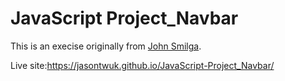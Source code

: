 # JavaScript Project_Navbar
This is an execise originally from <a href="https://github.com/john-smilga/javascript-basic-projects">John Smilga</a>.

Live site:https://jasontwuk.github.io/JavaScript-Project_Navbar/
